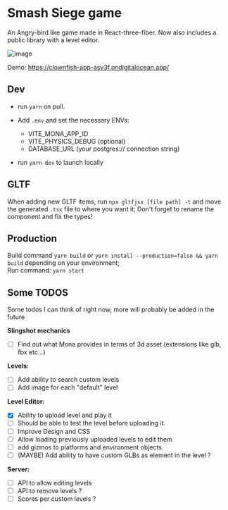 # Smash Siege game

An Angry-bird like game made in React-three-fiber. Now also includes a public library with a level editor.

![image](https://github.com/user-attachments/assets/922ca94f-bf7f-495d-a605-aeb2ea741e52)

Demo: https://clownfish-app-asv3f.ondigitalocean.app/

## Dev

- run `yarn` on pull.

- Add `.env` and set the necessary ENVs:

  - VITE_MONA_APP_ID
  - VITE_PHYSICS_DEBUG (optional)
  - DATABASE_URL (your postgres:// connection string)

- run `yarn dev` to launch locally

## GLTF

When adding new GLTF items, run `npx gltfjsx [file path] -t` and move the generated `.tsx` file to where you want it; Don't forget to rename the component and fix the types!

## Production

Build command `yarn build` or `yarn install --production=false && yarn build` depending on your environment;  
Run command: `yarn start`



## Some TODOS
Some todos I can think of right now, more will probably be added in the future

**Slingshot mechanics**
- [ ] Find out what Mona provides in terms of 3d asset (extensions like glb, fbx etc...)

**Levels:**
- [ ] Add ability to search custom levels
- [ ] Add image for each "default" level

**Level Editor:**
- [x] Ability to upload level and play it
- [ ] Should be able to test the level before uploading it.
- [ ] Improve Design and CSS
- [ ] Allow loading previously uploaded levels to edit them
- [ ] add gizmos to platforms and environment objects
- [ ] (MAYBE) Add ability to have custom GLBs as element in the level ?

**Server:**
- [ ] API to allow editing levels
- [ ] API to remove levels ?
- [ ] Scores per custom levels ?
